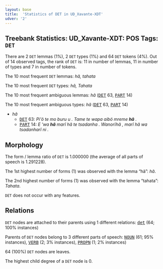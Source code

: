 ```yaml
---
layout: base
title:  'Statistics of DET in UD_Xavante-XDT'
udver: '2'
---
```


## Treebank Statistics: UD_Xavante-XDT: POS Tags: `DET`

There are 2 `DET` lemmas (1%), 2 `DET` types (1%) and 64 `DET` tokens (4%).
Out of 14 observed tags, the rank of `DET` is: 11 in number of lemmas, 11 in number of types and 7 in number of tokens.

The 10 most frequent `DET` lemmas: <em>hã, tahata</em>

The 10 most frequent `DET` types:  <em>hã, Tahata</em>

The 10 most frequent ambiguous lemmas: <em>hã</em> (<tt><a href="xav_xdt-pos-DET.html">DET</a></tt> 63, <tt><a href="xav_xdt-pos-PART.html">PART</a></tt> 14)

The 10 most frequent ambiguous types:  <em>hã</em> (<tt><a href="xav_xdt-pos-DET.html">DET</a></tt> 63, <tt><a href="xav_xdt-pos-PART.html">PART</a></tt> 14)


* <em>hã</em>
  * <tt><a href="xav_xdt-pos-DET.html">DET</a></tt> 63: <em>Pi'õ te mo buru u . Tame te wapa aibö mreme <b>hã</b> .</em>
  * <tt><a href="xav_xdt-pos-PART.html">PART</a></tt> 14: <em>E 'wa <b>hã</b> marĩ hã te tsadanha . Wanorĩhã , marĩ hã wa tsadanharĩ ni .</em>

## Morphology

The form / lemma ratio of `DET` is 1.000000 (the average of all parts of speech is 1.291228).

The 1st highest number of forms (1) was observed with the lemma “hã”: <em>hã</em>.

The 2nd highest number of forms (1) was observed with the lemma “tahata”: <em>Tahata</em>.

`DET` does not occur with any features.


## Relations

`DET` nodes are attached to their parents using 1 different relations: <tt><a href="xav_xdt-dep-det.html">det</a></tt> (64; 100% instances)

Parents of `DET` nodes belong to 3 different parts of speech: <tt><a href="xav_xdt-pos-NOUN.html">NOUN</a></tt> (61; 95% instances), <tt><a href="xav_xdt-pos-VERB.html">VERB</a></tt> (2; 3% instances), <tt><a href="xav_xdt-pos-PROPN.html">PROPN</a></tt> (1; 2% instances)

64 (100%) `DET` nodes are leaves.

The highest child degree of a `DET` node is 0.

